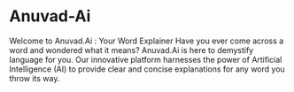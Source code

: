 # Anuvad-Ai
Welcome to Anuvad.Ai : Your Word Explainer Have you ever come across a word and wondered what it means? Anuvad.Ai is here to demystify language for you. Our innovative platform harnesses the power of Artificial Intelligence (AI) to provide clear and concise explanations for any word you throw its way.
